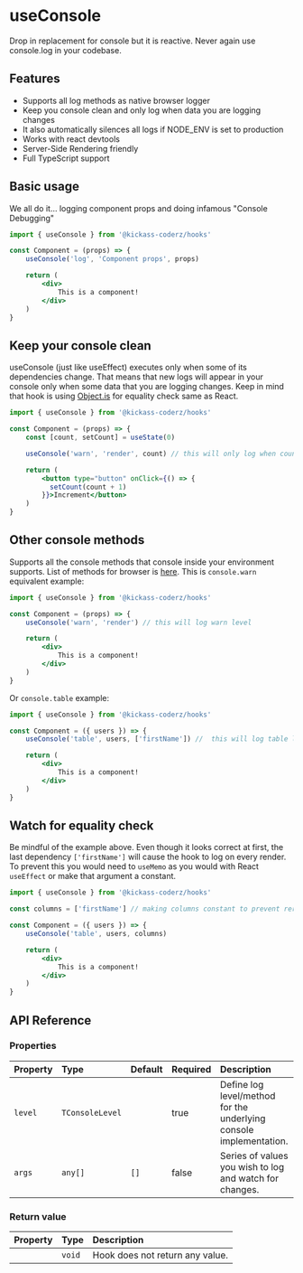 # useConsole

Drop in replacement for console but it is reactive. Never again use console.log in your codebase.

## Features

- Supports all log methods as native browser logger
- Keep you console clean and only log when data you are logging changes
- It also automatically silences all logs if NODE_ENV is set to production
- Works with react devtools
- Server-Side Rendering friendly
- Full TypeScript support


## Basic usage

We all do it... logging component props and doing infamous "Console Debugging"

```jsx
import { useConsole } from '@kickass-coderz/hooks'

const Component = (props) => {
    useConsole('log', 'Component props', props)

    return (
        <div>
            This is a component!
        </div>
    )
}
```

## Keep your console clean

useConsole (just like useEffect) executes only when some of its dependencies change. That means that new logs will appear in your console only when some data that you are logging changes. Keep in mind that hook is using [Object.is](https://developer.mozilla.org/en-US/docs/Web/JavaScript/Reference/Global_Objects/Object/is) for equality check same as React.

```jsx
import { useConsole } from '@kickass-coderz/hooks'

const Component = (props) => {
    const [count, setCount] = useState(0)

    useConsole('warn', 'render', count) // this will only log when count changes

    return (
        <button type="button" onClick={() => {
          setCount(count + 1)
        }}>Increment</button>
    )
}
```

## Other console methods

Supports all the console methods that console inside your environment supports. List of methods for browser is [here](https://developer.mozilla.org/en-US/docs/Web/API/console#methods). This is `console.warn` equivalent example:

```jsx
import { useConsole } from '@kickass-coderz/hooks'

const Component = (props) => {
    useConsole('warn', 'render') // this will log warn level

    return (
        <div>
            This is a component!
        </div>
    )
}
```

Or `console.table` example:


```jsx
import { useConsole } from '@kickass-coderz/hooks'

const Component = ({ users }) => {
    useConsole('table', users, ['firstName']) //  this will log table level

    return (
        <div>
            This is a component!
        </div>
    )
}
```

## Watch for equality check

Be mindful of the example above. Even though it looks correct at first, the last dependency `['firstName']` will cause the hook to log on every render. To prevent this you would need to `useMemo` as you would with React `useEffect` or make  that argument a constant.

```jsx
import { useConsole } from '@kickass-coderz/hooks'

const columns = ['firstName'] // making columns constant to prevent rerender

const Component = ({ users }) => {
    useConsole('table', users, columns)

    return (
        <div>
            This is a component!
        </div>
    )
}
```

## API Reference

### Properties

| Property | Type            | Default | Required | Description                                                            |
| :------- | :-------------- | :------ | :------- | :--------------------------------------------------------------------- |
| `level`  | `TConsoleLevel` |         | true     | Define log level/method for the underlying     console implementation. |
| `args`   | `any[]`         | `[]`    | false    | Series of values you wish to log and watch for changes.                |

### Return value

| Property | Type   | Description                     |
| :------- | :----- | :------------------------------ |
|          | `void` | Hook does not return any value. |
